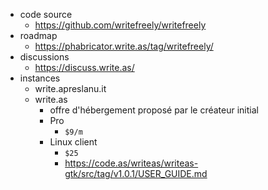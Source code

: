 - code source
	- https://github.com/writefreely/writefreely
- roadmap
	- https://phabricator.write.as/tag/writefreely/
- discussions
	- https://discuss.write.as/
- instances
	- write.apreslanu.it
	- write.as
		- offre d'hébergement proposé par le créateur initial
		- Pro
			- `$9/m`
		- Linux client
			- `$25`
			- https://code.as/writeas/writeas-gtk/src/tag/v1.0.1/USER_GUIDE.md